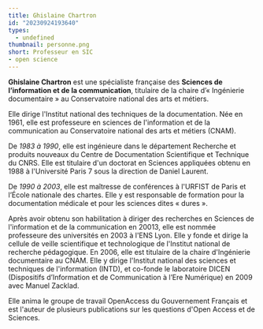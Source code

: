 ```yaml
---
title: Ghislaine Chartron
id: "20230924193640"
types:
  - undefined
thumbnail: personne.png
short: Professeur en SIC
- open science
---
```


**Ghislaine Chartron** est une spécialiste française des **Sciences de l’information et de la communication**, titulaire de la chaire d’« Ingénierie documentaire » au Conservatoire national des arts et métiers. 

Elle dirige l'Institut national des techniques de la documentation.
Née en 1961, elle est professeure en sciences de l'information et de la communication au Conservatoire national des arts et métiers (CNAM).

De *1983 à 1990*, elle est ingénieure dans le département Recherche et produits nouveaux du Centre de Documentation Scientifique et Technique du CNRS. Elle est titulaire d'un doctorat en Sciences appliquées obtenu en 1988 à l'Université Paris 7 sous la direction de Daniel Laurent.

De *1990 à 2003*, elle est maîtresse de conférences à l'URFIST de Paris et l’École nationale des chartes. Elle y est responsable de formation pour la documentation médicale et pour les sciences dites « dures ».

Après avoir obtenu son habilitation à diriger des recherches en Sciences de l'information et de la communication en 20013, elle est nommée professeure des universités en 2003 à l'ENS Lyon. 
Elle y fonde et dirige la cellule de veille scientifique et technologique de l'Institut national de recherche pédagogique.
En 2006, elle est titulaire de la chaire d'Ingénierie documentaire au CNAM. Elle y dirige l'Institut national des sciences et techniques de l'information (INTD), et co-fonde le laboratoire DICEN (Dispositifs d’Information et de Communication à l’Ere Numérique) en 2009 avec Manuel Zacklad.

Elle anima le groupe de travail OpenAccess du Gouvernement Français et est l'auteur de plusieurs publications sur les questions d'Open Access et de Sciences.